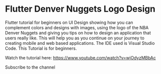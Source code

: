 # Flutter Denver Nuggets Logo Design

Flutter tutorial for beginners on UI Design showing how you can complement colors and designs with images, using the logo of the NBA Denver Nuggets and giving you tips on how to design an application that users really like. This will help you as you continue on your journey to creating mobile and web based applications. The IDE used is Visual Studio Code. This Tutorial is for beginners.

Watch the tutorial here: https://www.youtube.com/watch?v=wjOdyzMBbAc

Subscribe to the channel

